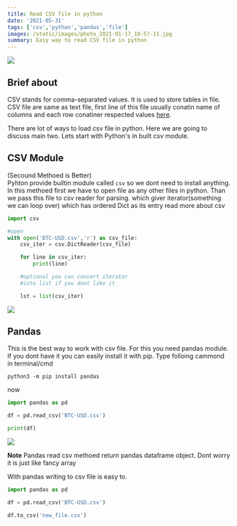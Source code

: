 ```yaml
---
title: Read CSV file in python
date: '2021-05-31'
tags: ['csv','python','pandas','file']
images: /static/images/photo_2021-01-17_18-57-11.jpg
summary: Easy way to read CSV file in python
---
```


![](/static/images/read_csv_file-min.png)


## Brief about
CSV stands for comma-separated values. It is used to store tables in file. CSV file are 
same as text file, first line of this file usually conatin name of columns and each row 
conatiner respected values
[here](https://blog.sqlizer.io/posts/csv-history/#:~:text=The%20IBM%20Fortran%20first%20supported%20CSV%20files%20in%201972.&text=%E2%80%8B%20This%20was%20largely%20to,prone%20to%20producing%20incorrect%20results.).


There are lot of ways to load csv file in python. Here we are going to discuss main two.
Lets start with Python's in built csv module.
<br/>


## CSV Module
(Secound Methoed is Better)
<br/>
Pyhton provide builtin module called `csv` so we dont need to install anything.
In this methoed first we have to open file as any other files in python.
Than we pass this file to csv reader for parsing.
which giver iterator(something we can loop over) which has ordered Dict as its entry
read more about csv



```python
import csv

#open
with open('BTC-USD.csv','r') as csv_file:
    csv_iter = csv.DictReader(csv_file)

    for line in csv_iter:
        print(line)

    #optional you can convert iterator
    #into list if you dont like it

    lst = list(csv_iter)

```

![](/static/images/read_csv-min.PNG)


## Pandas

This is the best way to work with csv file. For this you need 
pandas module. If you dont have it you can easily install it with
pip. Type folloing cammond in terminal/cmd 
```
python3 -m pip install pandas
```
now 

```python
import pandas as pd

df = pd.read_csv('BTC-USD.csv')

print(df)

```
![](/static/images/read_csv_2PNG-min.PNG)

**Note** Pandas read csv methoed return pandas dataframe object. Dont worry it is just like
fancy array

With pandas writing to csv file is easy to.



```python
import pandas as pd

df = pd.read_csv('BTC-USD.csv')

df.to_csv('new_file.csv')

```

